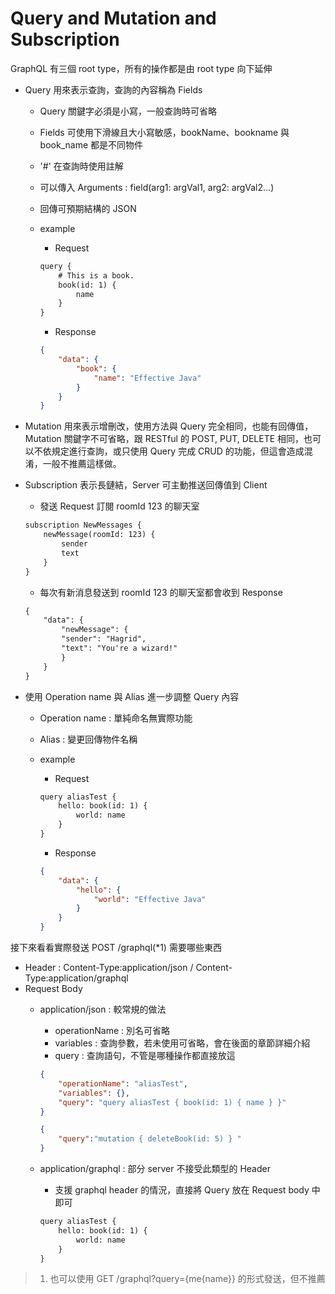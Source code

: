 # Query and Mutation and Subscription

GraphQL 有三個 root type，所有的操作都是由 root type 向下延伸

- Query 用來表示查詢，查詢的內容稱為 Fields
    - Query 關鍵字必須是小寫，一般查詢時可省略
    - Fields 可使用下滑線且大小寫敏感，bookName、bookname 與 book_name 都是不同物件
    - '#' 在查詢時使用註解
    - 可以傳入 Arguments : field(arg1: argVal1, arg2: argVal2...)
    - 回傳可預期結構的 JSON
    - example
        - Request

        ```txt
        query {
            # This is a book.
            book(id: 1) {
                name
            }
        }
        ```
        
        - Response

        ```json
        {
            "data": {
                "book": {
                    "name": "Effective Java"
                }
            }
        }
        ```

- Mutation 用來表示增刪改，使用方法與 Query 完全相同，也能有回傳值，Mutation 關鍵字不可省略，跟 RESTful 的 POST, PUT, DELETE 相同，也可以不依規定進行查詢，或只使用 Query 完成 CRUD 的功能，但這會造成混淆，一般不推薦這樣做。

- Subscription 表示長鏈結，Server 可主動推送回傳值到 Client
    - 發送 Request 訂閱 roomId 123 的聊天室

    ```txt
    subscription NewMessages {
        newMessage(roomId: 123) {
            sender
            text
        }
    }
    ```

    - 每次有新消息發送到 roomId 123 的聊天室都會收到 Response

    ```txt
    {
        "data": {
            "newMessage": {
            "sender": "Hagrid",
            "text": "You're a wizard!"
            }
        }
    }
    ```

- 使用 Operation name 與 Alias 進一步調整 Query 內容
    - Operation name : 單純命名無實際功能
    - Alias : 變更回傳物件名稱
    - example
        - Request

        ```txt
        query aliasTest {
            hello: book(id: 1) {
                world: name
            }
        }
        ```

        - Response

        ```json
        {
            "data": {
                "hello": {
                    "world": "Effective Java"
                }
            }
        }
        ```

接下來看看實際發送 POST /graphql(*1) 需要哪些東西
- Header : Content-Type:application/json / Content-Type:application/graphql
- Request Body
    - application/json : 較常規的做法
        - operationName : 別名可省略
        - variables : 查詢參數，若未使用可省略，會在後面的章節詳細介紹
        - query : 查詢語句，不管是哪種操作都直接放這

        ```json
        {
            "operationName": "aliasTest",
            "variables": {},
            "query": "query aliasTest { book(id: 1) { name } }"
        }
        ```

        ```json
        {
            "query":"mutation { deleteBook(id: 5) } "
        }
        ```
    - application/graphql : 部分 server 不接受此類型的 Header
        - 支援 graphql header 的情況，直接將 Query 放在 Request body 中即可

        ```txt
        query aliasTest {
            hello: book(id: 1) {
                world: name
            }
        }
        ```

> 1. 也可以使用 GET /graphql?query={me{name}} 的形式發送，但不推薦
